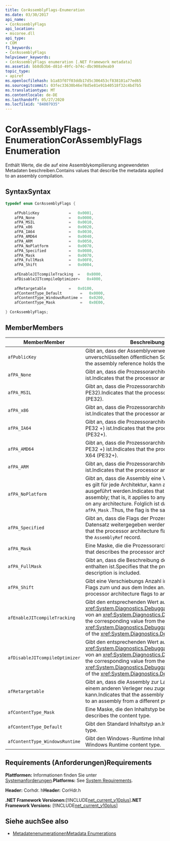 ```yaml
---
title: CorAssemblyFlags-Enumeration
ms.date: 03/30/2017
api_name:
- CorAssemblyFlags
api_location:
- mscoree.dll
api_type:
- COM
f1_keywords:
- CorAssemblyFlags
helpviewer_keywords:
- CorAssemblyFlags enumeration [.NET Framework metadata]
ms.assetid: bb8db3b6-d81d-49fc-b74c-dbc908a9eab9
topic_type:
- apiref
ms.openlocfilehash: b1a83f07f03ddb17d5c306453cf838101a77ed65
ms.sourcegitcommit: 03fec33630b46e78d5e81e91b40518f32c4bd7b5
ms.translationtype: MT
ms.contentlocale: de-DE
ms.lasthandoff: 05/27/2020
ms.locfileid: "84007935"
---
```

# <a name="corassemblyflags-enumeration"></a><span data-ttu-id="d8861-102">CorAssemblyFlags-Enumeration</span><span class="sxs-lookup"><span data-stu-id="d8861-102">CorAssemblyFlags Enumeration</span></span>
<span data-ttu-id="d8861-103">Enthält Werte, die die auf eine Assemblykompilierung angewendeten Metadaten beschreiben.</span><span class="sxs-lookup"><span data-stu-id="d8861-103">Contains values that describe the metadata applied to an assembly compilation.</span></span>  
  
## <a name="syntax"></a><span data-ttu-id="d8861-104">Syntax</span><span class="sxs-lookup"><span data-stu-id="d8861-104">Syntax</span></span>  
  
```cpp  
typedef enum CorAssemblyFlags {  
  
    afPublicKey             =   0x0001,  
    afPA_None               =   0x0000,  
    afPA_MSIL               =   0x0010,  
    afPA_x86                =   0x0020,  
    afPA_IA64               =   0x0030,  
    afPA_AMD64              =   0x0040,  
    afPA_ARM                =   0x0050,  
    afPA_NoPlatform         =   0x0070,  
    afPA_Specified          =   0x0080,  
    afPA_Mask               =   0x0070,  
    afPA_FullMask           =   0x00F0,  
    afPA_Shift              =   0x0004,  
  
    afEnableJITcompileTracking  =   0x8000,  
    afDisableJITcompileOptimizer=   0x4000,  
  
    afRetargetable          =   0x0100,  
    afContentType_Default        =   0x0000,  
    afContentType_WindowsRuntime =   0x0200,  
    afContentType_Mask           =   0x0E00,  
  
} CorAssemblyFlags;  
```  
  
## <a name="members"></a><span data-ttu-id="d8861-105">Member</span><span class="sxs-lookup"><span data-stu-id="d8861-105">Members</span></span>  
  
|<span data-ttu-id="d8861-106">Member</span><span class="sxs-lookup"><span data-stu-id="d8861-106">Member</span></span>|<span data-ttu-id="d8861-107">Beschreibung</span><span class="sxs-lookup"><span data-stu-id="d8861-107">Description</span></span>|  
|------------|-----------------|  
|`afPublicKey`|<span data-ttu-id="d8861-108">Gibt an, dass der Assemblyverweis den vollständigen, unverschlüsselten öffentlichen Schlüssel enthält.</span><span class="sxs-lookup"><span data-stu-id="d8861-108">Indicates that the assembly reference holds the full, unhashed public key.</span></span>|  
|`afPA_None`|<span data-ttu-id="d8861-109">Gibt an, dass die Prozessorarchitektur nicht angegeben ist.</span><span class="sxs-lookup"><span data-stu-id="d8861-109">Indicates that the processor architecture is unspecified.</span></span>|  
|`afPA_MSIL`|<span data-ttu-id="d8861-110">Gibt an, dass die Prozessorarchitektur neutral ist (das Format PE32).</span><span class="sxs-lookup"><span data-stu-id="d8861-110">Indicates that the processor architecture is neutral (PE32).</span></span>|  
|`afPA_x86`|<span data-ttu-id="d8861-111">Gibt an, dass die Prozessorarchitektur x86 (das Format PE32) ist.</span><span class="sxs-lookup"><span data-stu-id="d8861-111">Indicates that the processor architecture is x86 (PE32).</span></span>|  
|`afPA_IA64`|<span data-ttu-id="d8861-112">Gibt an, dass die Prozessorarchitektur Itanium (das Format PE32 +) ist.</span><span class="sxs-lookup"><span data-stu-id="d8861-112">Indicates that the processor architecture is Itanium (PE32+).</span></span>|  
|`afPA_AMD64`|<span data-ttu-id="d8861-113">Gibt an, dass die Prozessorarchitektur AMD x64 (das Format PE32 +) ist.</span><span class="sxs-lookup"><span data-stu-id="d8861-113">Indicates that the processor architecture is AMD X64 (PE32+).</span></span>|  
|`afPA_ARM`|<span data-ttu-id="d8861-114">Gibt an, dass die Prozessorarchitektur Arm (das Format PE32) ist.</span><span class="sxs-lookup"><span data-stu-id="d8861-114">Indicates that the processor architecture is ARM (PE32).</span></span>|  
|`afPA_NoPlatform`|<span data-ttu-id="d8861-115">Gibt an, dass die Assembly eine Verweisassembly ist. Das heißt, es gilt für jede Architektur, kann aber nicht in einer Architektur ausgeführt werden.</span><span class="sxs-lookup"><span data-stu-id="d8861-115">Indicates that the assembly is a reference assembly; that is, it applies to any architecture but cannot run on any architecture.</span></span> <span data-ttu-id="d8861-116">Folglich ist das-Flag identisch mit `afPA_Mask` .</span><span class="sxs-lookup"><span data-stu-id="d8861-116">Thus, the flag is the same as `afPA_Mask`.</span></span>|  
|`afPA_Specified`|<span data-ttu-id="d8861-117">Gibt an, dass die Flags der Prozessorarchitektur an den Datensatz weitergegeben werden sollen `AssemblyRef` .</span><span class="sxs-lookup"><span data-stu-id="d8861-117">Indicates that the processor architecture flags should be propagated to the `AssemblyRef` record.</span></span>|  
|`afPA_Mask`|<span data-ttu-id="d8861-118">Eine Maske, die die Prozessorarchitektur beschreibt.</span><span class="sxs-lookup"><span data-stu-id="d8861-118">A mask that describes the processor architecture.</span></span>|  
|`afPA_FullMask`|<span data-ttu-id="d8861-119">Gibt an, dass die Beschreibung der Prozessorarchitektur enthalten ist.</span><span class="sxs-lookup"><span data-stu-id="d8861-119">Specifies that the processor architecture description is included.</span></span>|  
|`afPA_Shift`|<span data-ttu-id="d8861-120">Gibt eine Verschiebungs Anzahl in der Prozessorarchitektur-Flags zum und aus dem Index an.</span><span class="sxs-lookup"><span data-stu-id="d8861-120">Indicates a shift count in the processor architecture flags to and from the index.</span></span>|  
|`afEnableJITcompileTracking`|<span data-ttu-id="d8861-121">Gibt den entsprechenden Wert aus der <xref:System.Diagnostics.DebuggableAttribute.DebuggingModes> von an <xref:System.Diagnostics.DebuggableAttribute> .</span><span class="sxs-lookup"><span data-stu-id="d8861-121">Indicates the corresponding value from the <xref:System.Diagnostics.DebuggableAttribute.DebuggingModes> of the <xref:System.Diagnostics.DebuggableAttribute>.</span></span>|  
|`afDisableJITcompileOptimizer`|<span data-ttu-id="d8861-122">Gibt den entsprechenden Wert aus der <xref:System.Diagnostics.DebuggableAttribute.DebuggingModes> von an <xref:System.Diagnostics.DebuggableAttribute> .</span><span class="sxs-lookup"><span data-stu-id="d8861-122">Indicates the corresponding value from the <xref:System.Diagnostics.DebuggableAttribute.DebuggingModes> of the <xref:System.Diagnostics.DebuggableAttribute>.</span></span>|  
|`afRetargetable`|<span data-ttu-id="d8861-123">Gibt an, dass die Assembly zur Laufzeit auf eine Assembly von einem anderen Verleger neu zugewiesen werden kann.</span><span class="sxs-lookup"><span data-stu-id="d8861-123">Indicates that the assembly can be retargeted at run time to an assembly from a different publisher.</span></span>|  
|`afContentType_Mask`|<span data-ttu-id="d8861-124">Eine Maske, die den Inhaltstyp beschreibt.</span><span class="sxs-lookup"><span data-stu-id="d8861-124">A mask that describes the content type.</span></span>|  
|`afContentType_Default`|<span data-ttu-id="d8861-125">Gibt den Standard Inhaltstyp an.</span><span class="sxs-lookup"><span data-stu-id="d8861-125">Indicates the default content type.</span></span>|  
|`afContentType_WindowsRuntime`|<span data-ttu-id="d8861-126">Gibt den Windows-Runtime Inhaltstyp an.</span><span class="sxs-lookup"><span data-stu-id="d8861-126">Indicates the Windows Runtime content type.</span></span>|  
  
## <a name="requirements"></a><span data-ttu-id="d8861-127">Requirements (Anforderungen)</span><span class="sxs-lookup"><span data-stu-id="d8861-127">Requirements</span></span>  
 <span data-ttu-id="d8861-128">**Plattformen:** Informationen finden Sie unter [Systemanforderungen](../../get-started/system-requirements.md).</span><span class="sxs-lookup"><span data-stu-id="d8861-128">**Platforms:** See [System Requirements](../../get-started/system-requirements.md).</span></span>  
  
 <span data-ttu-id="d8861-129">**Header:** Corhdr. h</span><span class="sxs-lookup"><span data-stu-id="d8861-129">**Header:** CorHdr.h</span></span>  
  
 <span data-ttu-id="d8861-130">**.NET Framework Versionen:**[!INCLUDE[net_current_v10plus](../../../../includes/net-current-v10plus-md.md)]</span><span class="sxs-lookup"><span data-stu-id="d8861-130">**.NET Framework Versions:** [!INCLUDE[net_current_v10plus](../../../../includes/net-current-v10plus-md.md)]</span></span>  
  
## <a name="see-also"></a><span data-ttu-id="d8861-131">Siehe auch</span><span class="sxs-lookup"><span data-stu-id="d8861-131">See also</span></span>

- [<span data-ttu-id="d8861-132">Metadatenenumerationen</span><span class="sxs-lookup"><span data-stu-id="d8861-132">Metadata Enumerations</span></span>](metadata-enumerations.md)

